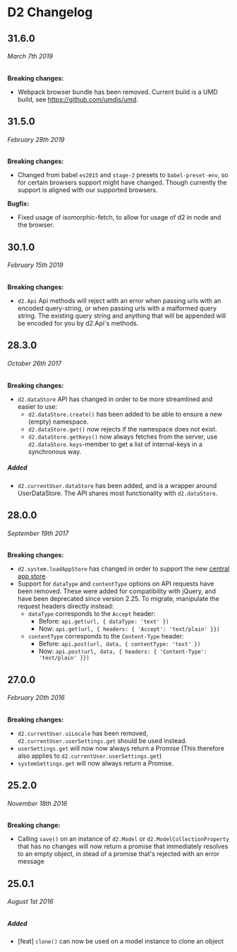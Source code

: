 # D2 Changelog

## 31.6.0
###### _March 7th 2019_

**Breaking changes:**

- Webpack browser bundle has been removed. Current build is a UMD build, see https://github.com/umdjs/umd.

## 31.5.0
###### _February 28th 2019_

**Breaking changes:**

- Changed from babel `es2015` and `stage-2` presets to `babel-preset-env`, so for certain browsers support might have changed. Though currently the support is aligned with our supported browsers.

**Bugfix:**

- Fixed usage of isomorphic-fetch, to allow for usage of d2 in node and the browser.

## 30.1.0
###### _February 15th 2019_

**Breaking changes:**

- `d2.Api` Api methods will reject with an error when passing urls with an encoded query-string, or when passing urls with a malformed query string. The existing query string and anything that will be appended will be encoded for you by d2.Api's methods.

## 28.3.0
###### _October 26th 2017_

**Breaking changes:**

- `d2.dataStore` API has changed in order to be more streamlined and easier to use:
    - `d2.dataStore.create()` has been added to be able to ensure a new (empty) namespace.
    - `d2.dataStore.get()` now rejects if the namespace does not exist.
    - `d2.dataStore.getKeys()` now always fetches from the server, use `d2.dataStore.keys`-member to get a list of 
    internal-keys in a synchronous way.
    
##### Added

- `d2.currentUser.dataStore` has been added, and is a wrapper around UserDataStore. The API shares most functionality with `d2.dataStore`.

## 28.0.0
###### _September 19th 2017_

**Breaking changes:**

- `d2.system.loadAppStore` has changed in order to support the new [central app store](https://play.dhis2.org/appstore).
- Support for `dataType` and `contentType` options on API requests have been removed. These were added for
  compatibility with jQuery, and have been deprecated since version 2.25. To migrate, manipulate the request headers
  directly instead:
  - `dataType` corresponds to the `Accept` header:
    - Before: `api.get(url, { dataType: 'text' })`
    - Now: `api.get(url, { headers: { 'Accept': 'text/plain' }})`
  - `contentType` corresponds to the `Content-Type` header:
    - Before: `api.post(url, data, { contentType: 'text' })`
    - Now: `api.post(url, data, { headers: { 'Content-Type': 'text/plain' }})`

## 27.0.0
###### _February 20th 2016_

**Breaking changes:**

- `d2.currentUser.uiLocale` has been removed, `d2.currentUser.userSettings.get` should be used instead.
- `userSettings.get` will now now always return a Promise (This therefore also applies to `d2.currentUser.userSettings.get`)
- `systemSettings.get` will now always return a Promise.

## 25.2.0
###### _November 18th 2016_

**Breaking change:**

- Calling `save()` on an instance of `d2.Model` or `d2.ModelCollectionProperty`
that has no changes will now return a promise that immediately resolves to an
empty object, in stead of a promise that's rejected with an error message

## 25.0.1
###### _August 1st 2016_

##### Added

- [feat] `clone()` can now be used on a model instance to clone an object 
